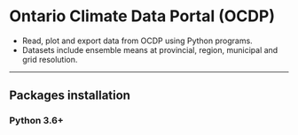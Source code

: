 # Ontario Climate Data Portal (OCDP)
>
* Read, plot and export data from OCDP using Python programs. 
* Datasets include ensemble means at provincial, region, municipal and grid resolution.
---
## Packages installation
### Python 3.6+
